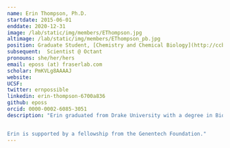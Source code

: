 ```yaml
---
name: Erin Thompson, Ph.D.
startdate: 2015-06-01
enddate: 2020-12-31
image: /lab/static/img/members/EThompson.jpg
altimage: /lab/static/img/members/EThompson_pb.jpg
position: Graduate Student, [Chemistry and Chemical Biology](http://ccb.ucsf.edu)
subsequent:  Scientist @ Octant
pronouns: she/her/hers
email: eposs (at) fraserlab.com
scholar: PmKVLg8AAAAJ
website:
UCSF:
twitter: ernpossible
linkedin: erin-thompson-6700a836
github: eposs
orcid: 0000-0002-6085-3051
description: "Erin graduated from Drake University with a degree in Biochemistry and Chemistry.  As an undergraduate, Erin worked in several labs ranging from exercise physiology to biophysics. In her free time, she enjoys running, hiking, and exploring San Francisco.


Erin is supported by a fellowship from the Genentech Foundation."
---
```

